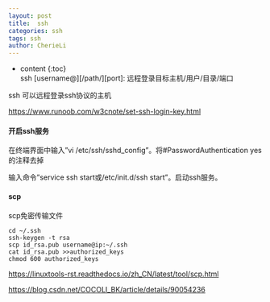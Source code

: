 ```yaml
---
layout: post
title:  ssh
categories: ssh
tags: ssh
author: CherieLi
---
```


* content
{:toc}  
ssh [username@][/path/]<host>[port]: 远程登录目标主机/用户/目录/端口

ssh 可以远程登录ssh协议的主机

 

<https://www.runoob.com/w3cnote/set-ssh-login-key.html>



#### 开启ssh服务

在终端界面中输入”vi /etc/ssh/sshd_config”。将#PasswordAuthentication yes的注释去掉

输入命令”service ssh start或/etc/init.d/ssh start”。启动ssh服务。

 
 
#### scp
 scp免密传输文件
 ```
 cd ~/.ssh
 ssh-keygen -t rsa 
 scp id_rsa.pub username@ip:~/.ssh
 cat id_rsa.pub >>authorized_keys
 chmod 600 authorized_keys
 ```
 https://linuxtools-rst.readthedocs.io/zh_CN/latest/tool/scp.html

https://blog.csdn.net/COCOLI_BK/article/details/90054236  
 
